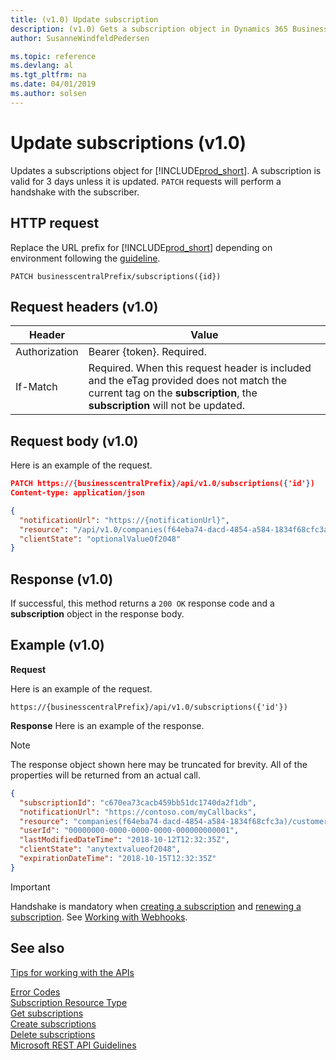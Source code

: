 ```yaml
---
title: (v1.0) Update subscription
description: (v1.0) Gets a subscription object in Dynamics 365 Business Central.
author: SusanneWindfeldPedersen

ms.topic: reference
ms.devlang: al
ms.tgt_pltfrm: na
ms.date: 04/01/2019
ms.author: solsen
---
```


# Update subscriptions (v1.0)
Updates a subscriptions object for [!INCLUDE[prod_short](../../../includes/prod_short.md)]. A subscription is valid for 3 days unless it is updated. `PATCH` requests will perform a handshake with the subscriber.

## HTTP request
Replace the URL prefix for [!INCLUDE[prod_short](../../../includes/prod_short.md)] depending on environment following the [guideline](../../v1.0/endpoints-apis-for-dynamics.md).
```
PATCH businesscentralPrefix/subscriptions({id})
```

## Request headers (v1.0)
|Header|Value|
|------|-----|
|Authorization  |Bearer {token}. Required. |
|If-Match       |Required. When this request header is included and the eTag provided does not match the current tag on the **subscription**, the **subscription** will not be updated. |

## Request body (v1.0)
Here is an example of the request.
```json
PATCH https://{businesscentralPrefix}/api/v1.0/subscriptions({'id'})
Content-type: application/json

{
  "notificationUrl": "https://{notificationUrl}",
  "resource": "/api/v1.0/companies(f64eba74-dacd-4854-a584-1834f68cfc3a)/customers",
  "clientState": "optionalValueOf2048"
}

```

## Response (v1.0)
If successful, this method returns a `200 OK` response code and a **subscription** object in the response body.

## Example (v1.0)

**Request**

Here is an example of the request.
```
https://{businesscentralPrefix}/api/v1.0/subscriptions({'id'}) 

```

**Response**
Here is an example of the response. 

> [!NOTE]  
> The response object shown here may be truncated for brevity. All of the properties will be returned from an actual call.

```json
{
  "subscriptionId": "c670ea73cacb459bb51dc1740da2f1db",
  "notificationUrl": "https://contoso.com/myCallbacks",
  "resource": "companies(f64eba74-dacd-4854-a584-1834f68cfc3a)/customers",
  "userId": "00000000-0000-0000-0000-000000000001",
  "lastModifiedDateTime": "2018-10-12T12:32:35Z",
  "clientState": "anytextvalueof2048",
  "expirationDateTime": "2018-10-15T12:32:35Z"
}
```

> [!IMPORTANT]  
> Handshake is mandatory when [creating a subscription](dynamics_subscription_create.md) and [renewing a subscription](dynamics_subscription_update.md). See [Working with Webhooks](../dynamics_subscriptions.md).  

## See also
[Tips for working with the APIs](../../../developer/devenv-connect-apps-tips.md)  



[Error Codes](../dynamics_error_codes.md)  
[Subscription Resource Type](../resources/dynamics_subscription.md)  
[Get subscriptions](dynamics_subscription_get.md)  
[Create subscriptions](dynamics_subscription_create.md)  
[Delete subscriptions](dynamics_subscription_delete.md)  
[Microsoft REST API Guidelines](https://github.com/Microsoft/api-guidelines/blob/vNext/Guidelines.md#15-push-notifications-via-webhooks)
